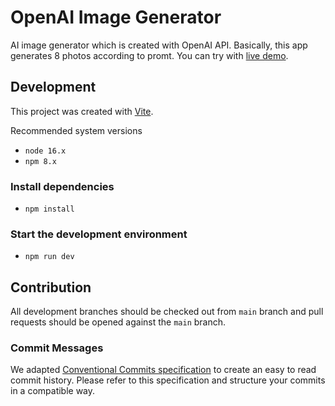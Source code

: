 # OpenAI Image Generator

AI image generator which is created with OpenAI API. Basically, this app generates 8 photos according to promt. You can try with [live demo](https://open-ai-image-generator-app.vercel.app/).

## Development

This project was created with [Vite](https://vitejs.dev/).

Recommended system versions

- `node 16.x`
- `npm 8.x`

### Install dependencies

- `npm install`

### Start the development environment

- `npm run dev`

## Contribution

All development branches should be checked out from `main` branch and pull requests should be opened against the `main` branch.

### Commit Messages

We adapted [Conventional Commits specification](https://www.conventionalcommits.org/) to create an easy to read commit history. Please refer to this specification and structure your commits in a compatible way.

